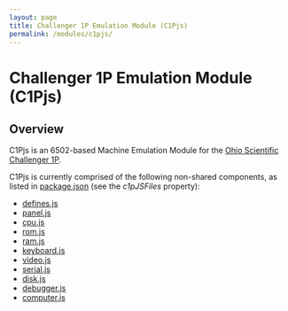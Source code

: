 ```yaml
---
layout: page
title: Challenger 1P Emulation Module (C1Pjs)
permalink: /modules/c1pjs/
---
```


Challenger 1P Emulation Module (C1Pjs)
===

Overview
---
C1Pjs is an 6502-based Machine Emulation Module for the [Ohio Scientific Challenger 1P](/docs/c1pjs/).

C1Pjs is currently comprised of the following non-shared components, as listed in [package.json](../../package.json)
(see the *c1pJSFiles* property):

* [defines.js](lib/defines.js)
* [panel.js](lib/panel.js)
* [cpu.js](lib/cpu.js)
* [rom.js](lib/rom.js)
* [ram.js](lib/ram.js)
* [keyboard.js](lib/keyboard.js)
* [video.js](lib/video.js)
* [serial.js](lib/serial.js)
* [disk.js](lib/disk.js)
* [debugger.js](lib/debugger.js)
* [computer.js](lib/computer.js)
